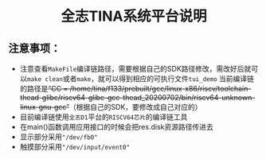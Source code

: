 <h1 align="center"> 全志TINA系统平台说明 </h1>

## 注意事项：
* 注意查看`MakeFile`编译链路径，需要根据自己的SDK路径修改，需改好后就可以`make clean`或者`make`，就可以得到相应的可执行文件`tui_demo`
当前编译链的路径是~~“CC        = /home/tina/f133/prebuilt/gcc/linux-x86/riscv/toolchain-thead-glibc/riscv64-glibc-gcc-thead_20200702/bin/riscv64-unknown-linux-gnu-gcc”~~（根据自己的SDK，要修改成自己对应的）
* 目前编译链使用`全志D1`平台的`RISCV64芯片`的编译链工具
* 在main()函数调用应用接口的时候会把res.disk资源路径传进去
* 显示部分采用`"/dev/fb0"`
* 触摸部分采用`"/dev/input/event0"`
